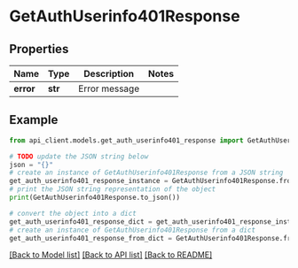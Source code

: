 # GetAuthUserinfo401Response


## Properties

Name | Type | Description | Notes
------------ | ------------- | ------------- | -------------
**error** | **str** | Error message | 

## Example

```python
from api_client.models.get_auth_userinfo401_response import GetAuthUserinfo401Response

# TODO update the JSON string below
json = "{}"
# create an instance of GetAuthUserinfo401Response from a JSON string
get_auth_userinfo401_response_instance = GetAuthUserinfo401Response.from_json(json)
# print the JSON string representation of the object
print(GetAuthUserinfo401Response.to_json())

# convert the object into a dict
get_auth_userinfo401_response_dict = get_auth_userinfo401_response_instance.to_dict()
# create an instance of GetAuthUserinfo401Response from a dict
get_auth_userinfo401_response_from_dict = GetAuthUserinfo401Response.from_dict(get_auth_userinfo401_response_dict)
```
[[Back to Model list]](../README.md#documentation-for-models) [[Back to API list]](../README.md#documentation-for-api-endpoints) [[Back to README]](../README.md)


